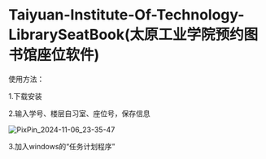 # Taiyuan-Institute-Of-Technology-LibrarySeatBook(太原工业学院预约图书馆座位软件)

 使用方法：

1.下载安装

2.输入学号、楼层自习室、座位号，保存信息

![PixPin_2024-11-06_23-35-47](https://github.com/user-attachments/assets/b3fb86e7-6b0b-4586-8f59-6915c8545356)

3.加入windows的“任务计划程序”

